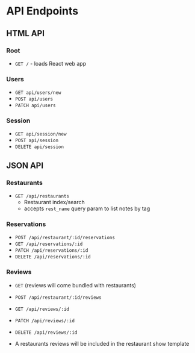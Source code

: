 # API Endpoints

## HTML API

### Root

- `GET /` - loads React web app

### Users

- `GET api/users/new`
- `POST api/users`
- `PATCH api/users`

### Session

- `GET api/session/new`
- `POST api/session`
- `DELETE api/session`

## JSON API

### Restaurants

- `GET /api/restaurants`
  - Restaurant index/search
  - accepts `rest_name` query param to list notes by tag

### Reservations

- `POST /api/restaurant/:id/reservations`
- `GET /api/reservations/:id`
- `PATCH /api/reservations/:id`
- `DELETE /api/reservations/:id`

### Reviews

- `GET` (reviews will come bundled with restaurants)
- `POST /api/restaurant/:id/reviews`
- `GET /api/reviews/:id`
- `PATCH /api/reviews/:id`
- `DELETE /api/reviews/:id`

- A restaurants reviews will be included in the restaurant show template
